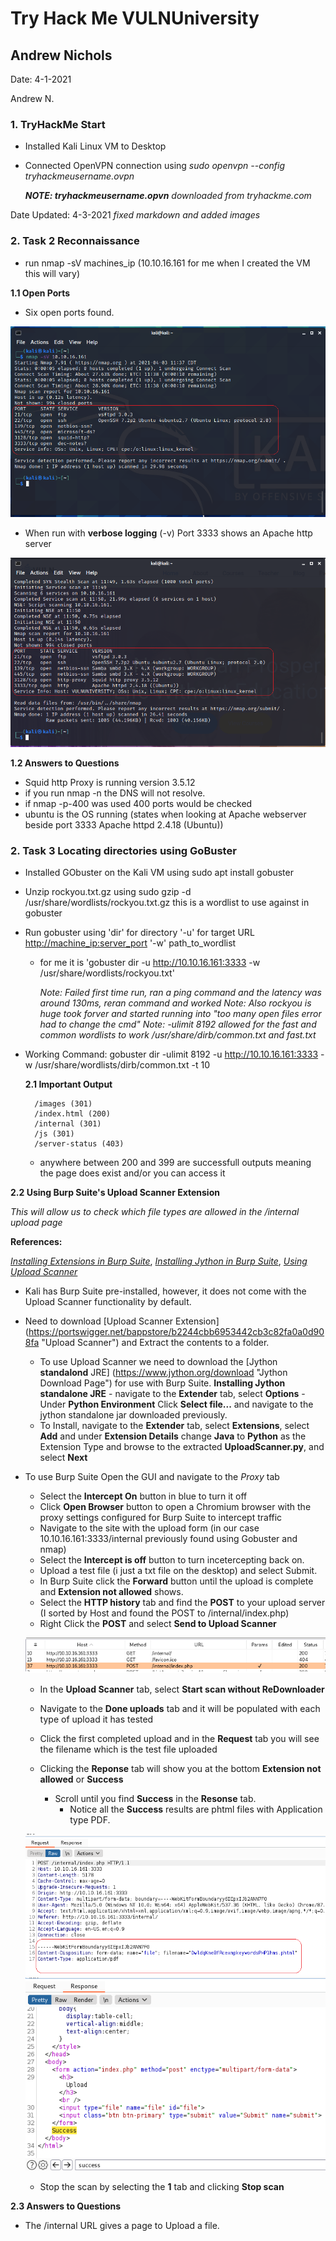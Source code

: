 # Try Hack Me VULNUniversity 
## Andrew Nichols


Date: 4-1-2021

Andrew N.

### 1. TryHackMe Start
- Installed Kali Linux VM to Desktop
- Connected OpenVPN connection using *sudo openvpn --config tryhackmeusername.ovpn* 
	
	***NOTE: tryhackmeusername.opvn** downloaded from tryhackme.com*

Date Updated: 4-3-2021 *fixed markdown and added images*
### 2. Task 2 Reconnaissance
- run nmap -sV machines_ip (10.10.16.161 for me when I created the VM this will vary)

**1.1 Open Ports**
	
- Six open ports found.

![image info](./Images/t2_nmap_output.png)


- When run with **verbose logging** (-v) Port 3333 shows an Apache http server

![image info](./Images/t2_nmap_verboseoutput.png)

**1.2 Answers to Questions**

- Squid http Proxy is running version 3.5.12
- if you run nmap -n the DNS will not resolve.
- if nmap -p-400 was used 400 ports would be checked
- ubuntu is the OS running (states when looking at Apache webserver beside port 3333 Apache httpd 2.4.18 (Ubuntu))


### 2. Task 3 Locating directories using GoBuster

- Installed GObuster on the Kali VM using sudo apt install gobuster
- Unzip rockyou.txt.gz using sudo gzip -d /usr/share/wordlists/rockyou.txt.gz this is a wordlist to use against in gobuster
- Run gobuster using 'dir' for directory '-u' for target URL <http://machine_ip:server_port> '-w' path_to_wordlist
	- for me it is 'gobuster dir -u http://10.10.16.161:3333 -w /usr/share/wordlists/rockyou.txt'
		
		*Note: Failed first time run, ran a ping command and the latency was around 130ms, reran command and worked*
		*Note: Also rockyou is huge took forver and started running into "too many open files error had to change the cmd"*
		*Note: -ulimit 8192 allowed for the fast and common wordlists to work /usr/share/dirb/common.txt and fast.txt*

- Working Command:  gobuster dir -ulimit 8192 -u http://10.10.16.161:3333 -w /usr/share/wordlists/dirb/common.txt -t 10
		
	**2.1 Important Output**
		

		/images (301)
		/index.html (200)
		/internal (301)
		/js (301)
		/server-status (403)
	
	- anywhere between 200 and 399 are successfull outputs meaning the page does exist and/or you can access it

		 
**2.2 Using Burp Suite's Upload Scanner Extension**

*This will allow us to check which file types are allowed in the /internal upload page*

**References:** 

*[Installing Extensions in Burp Suite](https://portswigger.net/support/how-to-install-an-extension-in-burp-suite)*, 
*[Installing Jython in Burp Suite](https://gracefulsecurity.com/burp-suite-extensions-installing-jython-and-adding-an-extension/)*,
*[Using Upload Scanner](https://www.modzero.com/share/uploadscanner/UploadScanner_101_Basics.mp4)*

- Kali has Burp Suite pre-installed, however, it does not come with the Upload Scanner functionality by default.
- Need to download [Upload Scanner Extension] (https://portswigger.net/bappstore/b2244cbb6953442cb3c82fa0a0d908fa "Upload Scanner") and Extract the contents to a folder.
	- To use Upload Scanner we need to download the [Jython **standalond** JRE] (https://www.jython.org/download "Jython Download Page") for use with Burp Suite.
		**Installing Jython standalone JRE**
			- navigate to the **Extender** tab, select  **Options**
			- Under **Python Environment** Click **Select file...** and navigate to the jython standalone jar downloaded previously.
	- To Install, navigate to the **Extender** tab, select **Extensions**, select **Add** and under **Extension Details** change **Java** to **Python** as the Extension Type and browse to the extracted **UploadScanner.py**, and select **Next**

- To use Burp Suite Open the GUI and navigate to the *Proxy* tab
	- Select the **Intercept On** button in blue to turn it off
	- Click **Open Browser** button to open a Chromium browser with the proxy settings configured for Burp Suite to intercept traffic
	- Navigate to the site with the upload form (in our case 10.10.16.161:3333/internal previously found using Gobuster and nmap)
	- Select the **Intercept is off** button to turn incetercepting back on.
	- Upload a test file (i just a txt file on the desktop) and select Submit.
	- In Burp Suite click the **Forward** button until the upload is complete and **Extension not allowed** shows.
	- Select the **HTTP history** tab and find the **POST** to your upload server (I sorted by Host and found the POST to /internal/index.php)
	- Right Click the **POST** and select **Send to Upload Scanner**

    ![image info](./Images/burp_history_post.png)
	
	- In the **Upload Scanner** tab, select **Start scan without ReDownloader**
	- Navigate to the **Done uploads** tab and it will be populated with each type of upload it has tested
	- Click the first completed upload and in the **Request** tab you will see the filename which is the test file uploaded
	- Clicking the **Reponse** tab will show you at the bottom **Extension not allowed** or **Success**

		- Scroll until you find **Success** in the **Resonse** tab.
			- Notice all the **Success** results are phtml files with Application type PDF.

	![image info](./Images/burp_success_request.png)
	![image info](./Images/burp_success_response.png)
	
	- Stop the scan by selecting the **1** tab and clicking **Stop scan**




**2.3 Answers to Questions**

- The /internal URL gives a page to Upload a file. 


